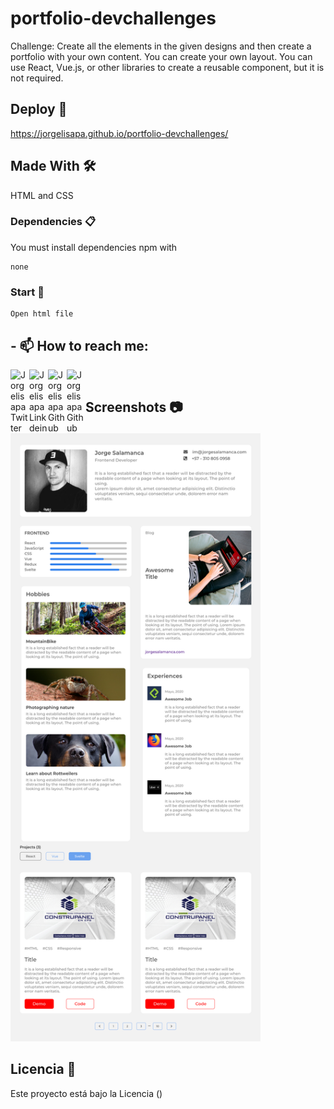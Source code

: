 # portfolio-devchallenges

Challenge: Create all the elements in the given designs and then create a portfolio with your own content. You can create your own layout. You can use React, Vue.js, or other libraries to create a reusable component, but it is not required.

## Deploy 🚀

https://jorgelisapa.github.io/portfolio-devchallenges/

## Made With 🛠️

HTML and CSS

### Dependencies 📋

You must install dependencies npm with

```
none
```

### Start 🔧

```
Open html file
```

## - 📫 How to reach me:

<a href="https://twitter.com/jorgelisapa">
  <img align="left" alt="Jorgelisapa Twitter" target="_blank" width="30px" src="https://cdn.jsdelivr.net/npm/simple-icons@v3/icons/twitter.svg" />
</a>
<a href="https://www.linkedin.com/in/jorgelisapa/">
  <img align="left" alt="Jorgelisapa Linkdein" target="_blank" width="30px" src="https://cdn.jsdelivr.net/npm/simple-icons@v3/icons/linkedin.svg" />
</a>
<a href="https://github.com/Jorgelisapa">
  <img align="left" alt="Jorgelisapa Github" target="_blank" width="30px" src="https://cdn.jsdelivr.net/npm/simple-icons@v3/icons/github.svg" />
</a>
<a href="https://gitlab.com/Jorgelisapa">
  <img align="left" alt="Jorgelisapa Github" target="_blank" width="30px" src="https://upload.wikimedia.org/wikipedia/commons/thumb/8/82/Font_Awesome_5_brands_gitlab.svg/512px-Font_Awesome_5_brands_gitlab.svg.png" />
</a>

<br />

## Screenshots 📷

<img width='400px' alt="devchallenges" src="https://raw.githubusercontent.com/Jorgelisapa/portfolio-devchallenges/develop/devchallenge.png" />

## Licencia 📄

Este proyecto está bajo la Licencia ()

